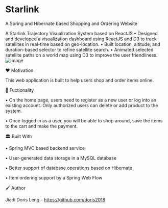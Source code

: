 # Starlink

A Spring and Hibernate based Shopping and Ordering Website

A Starlink Trajectory Visualization System based on ReactJS
•	Designed and developed a visualization dashboard using ReactJS and D3 to track satellites in real-time based on geo-location.
•	Built location, altitude, and duration-based selector to refine satellite search.
•	Animated selected satellite paths on a world map using D3 to improve the user friendliness.
![image](https://user-images.githubusercontent.com/36977334/131166651-d018bc8f-b34b-4754-a437-e7dbb59480a5.png)


❤️ Motivation

This web application is built to help users shop and order items online.



🚢 Fuctionality

•	On the home page, users need to register as a new user or log into an existing account. Only authorized users can delete or add product to the system.

•	Once logged in as a user, you will be able to shop around, save the items to the cart and make the payment.



🏛 Built With

•	Spring MVC based backend service

•	User-generated data storage in a MySQL database

•	Better support of database operations based on Hibernate

•	Item ordering support by a Spring Web Flow




🖌 Author

Jiadi Doris Leng - https://github.com/doris2018

